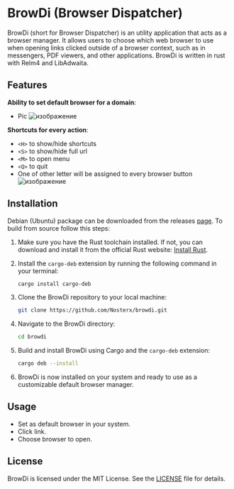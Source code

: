 # BrowDi (Browser Dispatcher)

BrowDi (short for Browser Dispatcher) is an utility application that acts as a browser manager. It allows users to choose which web browser to use when opening links clicked outside of a browser context, such as in messengers, PDF viewers, and other applications. BrowDi is written in rust with Relm4 and LibAdwaita.

## Features
**Ability to set default browser for a domain**: 
+ Pic
![изображение](https://github.com/Nosterx/browdi/assets/4470993/c1c2cefa-2d2f-49b1-b273-4df8fdaee5dd)

**Shortcuts for every action**: 
+ `<H>` to show/hide shortcuts
+ `<S>` to show/hide full url
+ `<M>` to open menu
+ `<Q>` to quit
+ One of other letter will be assigned to every browser button
![изображение](https://github.com/Nosterx/browdi/assets/4470993/9c4eba60-15ae-4192-9710-06dc1bb23ba1)


## Installation

Debian (Ubuntu) package can be downloaded from the releases [page](https://github.com/Nosterx/browdi/releases). To build from source follow this steps:

1. Make sure you have the Rust toolchain installed. If not, you can download and install it from the official Rust website: [Install Rust](https://www.rust-lang.org/tools/install).

2. Install the `cargo-deb` extension by running the following command in your terminal:

    ```bash
    cargo install cargo-deb
    ```

3. Clone the BrowDi repository to your local machine:

    ```bash
    git clone https://github.com/Nosterx/browdi.git
    ```

4. Navigate to the BrowDi directory:

    ```bash
    cd browdi
    ```

5. Build and install BrowDi using Cargo and the `cargo-deb` extension:

    ```bash
    cargo deb --install
    ```

6. BrowDi is now installed on your system and ready to use as a customizable default browser manager.

## Usage
+ Set as default browser in your system.
+ Click link.
+ Choose browser to open.

## License

BrowDi is licensed under the MIT License. See the [LICENSE](LICENSE) file for details.
